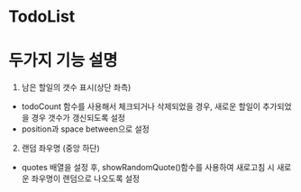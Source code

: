 # TodoList

# 두가지 기능 설명

1. 남은 할일의 갯수 표시(상단 좌측)

- todoCount 함수를 사용해서 체크되거나 삭제되었을 경우, 새로운 할일이 추가되었을 경우 갯수가 갱신되도록 설정
- position과 space between으로 설정

2. 랜덤 좌우명 (중앙 하단)

- quotes 배열을 설정 후, showRandomQuote()함수를 사용하여 새로고침 시 새로운 좌우명이 랜덤으로 나오도록 설정
